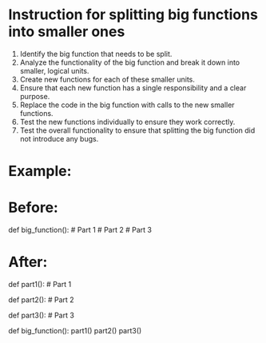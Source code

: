# Instruction for splitting big functions into smaller ones

1. Identify the big function that needs to be split.
2. Analyze the functionality of the big function and break it down into smaller, logical units.
3. Create new functions for each of these smaller units.
4. Ensure that each new function has a single responsibility and a clear purpose.
5. Replace the code in the big function with calls to the new smaller functions.
6. Test the new functions individually to ensure they work correctly.
7. Test the overall functionality to ensure that splitting the big function did not introduce any bugs.

# Example:

# Before:
def big_function():
    # Part 1
    # Part 2
    # Part 3

# After:
def part1():
    # Part 1

def part2():
    # Part 2

def part3():
    # Part 3

def big_function():
    part1()
    part2()
    part3()